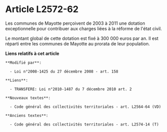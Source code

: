 # Article L2572-62

Les communes de Mayotte perçoivent de 2003 à 2011 une dotation exceptionnelle pour contribuer aux charges liées à la réforme
de l'état civil.

Le montant global de cette dotation est fixé à 300 000 euros par an. Il est réparti entre les communes de Mayotte au prorata
de leur population.

**Liens relatifs à cet article**

	**Modifié par**:

	  - Loi n°2008-1425 du 27 décembre 2008 - art. 158

	**Liens**:

	  - TRANSFERE: Loi n°2010-1487 du 7 décembre 2010 art. 2

	**Nouveaux textes**:

	  - Code général des collectivités territoriales - art. L2564-64 (VD)

	**Anciens textes**:

	  - Code général des collectivités territoriales - art. L2574-14 (T)
